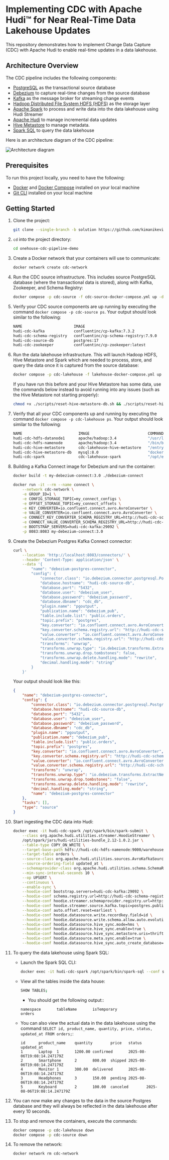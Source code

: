 # Implementing CDC with Apache Hudi™ for Near Real-Time Data Lakehouse Updates

This repository demonstrates how to implement Change Data Capture (CDC) with Apache Hudi to enable real-time updates in a data lakehouse.

## Architecture Overview

The CDC pipeline includes the following components:

-   [PostgreSQL](https://www.postgresql.org/) as the transactional source database
-   [Debezium](https://debezium.io/) to capture real-time changes from the source database
-   [Kafka](https://kafka.apache.org/) as the message broker for streaming change events
-   [Hadoop Distributed File System HDFS (HDFS)](https://hadoop.apache.org/docs/r1.2.1/hdfs_design.html) as the storage layer
-   [Apache Spark](https://spark.apache.org/) to process and write data into the data lakehouse using Hudi Streamer
-   [Apache Hudi](https://hudi.apache.org/) to manage incremental data updates
-   [Hive Metastore](https://hive.apache.org/docs/latest/adminmanual-metastore-3-0-administration_75978150/) to manage metadata.
-   [Spark SQL](https://spark.apache.org/sql/) to query the data lakehouse

Here is an architecture diagram of the CDC pipeline:

![Architecture diagram](https://i.imgur.com/ijASYFL.png)

## Prerequisites

To run this project locally, you need to have the following:

-   [Docker](https://docs.docker.com/engine/install/) and [Docker Compose](https://docs.docker.com/compose/install/) installed on your local machine
-   [Git CLI](https://git-scm.com/downloads) installed on your local machine

## Getting Started

1.  Clone the project:

    ```bash
    git clone --single-branch -b solution https://github.com/kimanikevin254/onehouse-cdc-pipeline-demo.git
    ```

2.  `cd` into the project directory:

    ```bash
    cd onehouse-cdc-pipeline-demo
    ```

3.  Create a Docker network that your containers will use to communicate:

    ```bash
    docker network create cdc-network
    ```

4.  Run the CDC source infrastructure. This includes source PostgreSQL database (where the transactional data is stored), along with Kafka, Zookeeper, and Schema Registry:

    ```bash
    docker compose -p cdc-source -f cdc-source-docker-compose.yml up -d --build
    ```

5.  Verify your CDC source components are up running by executing the command `docker compose -p cdc-source ps`. Your output should look similar to the following:

    ```bash
    NAME                       IMAGE                                   COMMAND                  SERVICE           CREATED         STATUS         PORTS
    hudi-cdc-kafka             confluentinc/cp-kafka:7.3.2             "/etc/confluent/dock…"   kafka             4 minutes ago   Up 4 minutes   0.0.0.0:9092->9092/tcp, [::]:9092->9092/tcp
    hudi-cdc-schema-registry   confluentinc/cp-schema-registry:7.9.0   "/etc/confluent/dock…"   schema-registry   4 minutes ago   Up 4 minutes   8081/tcp, 0.0.0.0:8181->8181/tcp, [::]:8181->8181/tcp
    hudi-cdc-source-db         postgres:17                             "docker-entrypoint.s…"   postgres          4 minutes ago   Up 4 minutes   0.0.0.0:5432->5432/tcp, [::]:5432->5432/tcp
    hudi-cdc-zookeeper         confluentinc/cp-zookeeper:latest        "/etc/confluent/dock…"   zookeeper         4 minutes ago   Up 4 minutes   2888/tcp, 0.0.0.0:2181->2181/tcp, [::]:2181->2181/tcp, 3888/tcp
    ```

6.  Run the data lakehouse infrastructure. This will launch Hadoop HDFS, Hive Metastore and Spark which are needed to process, store, and query the data once it is captured from the source database:

    ```bash
    docker compose -p cdc-lakehouse -f lakehouse-docker-compose.yml up -d --build
    ```

    If you have run this before and your Hive Metastore has some data, use the commands below instead to avoid running into any issues (such as the Hive Metastore not starting properly):

    ```bash
    chmod +x ./scripts/reset-hive-metastore-db.sh && ./scripts/reset-hive-metastore-db.sh
    ```

7.  Verify that all your CDC components up and running by executing the command `docker compose -p cdc-lakehouse ps`. Your output should look similar to the following:

    ```bash
    NAME                         IMAGE                          COMMAND                  SERVICE             CREATED          STATUS                    PORTS
    hudi-cdc-hdfs-datanode1      apache/hadoop:3.4              "/usr/local/bin/dumb…"   hdfs-datanode1      42 seconds ago   Up 41 seconds
    hudi-cdc-hdfs-namenode       apache/hadoop:3.4              "/bin/bash /namenode…"   hdfs-namenode       42 seconds ago   Up 42 seconds (healthy)   0.0.0.0:9000->9000/tcp, [::]:9000->9000/tcp, 0.0.0.0:9870->9870/tcp, [::]:9870->9870/tcp
    hudi-cdc-hive-metastore      cdc-lakehouse-hive-metastore   "/entrypoint.sh"         hive-metastore      42 seconds ago   Up 16 seconds             10000/tcp, 0.0.0.0:9083->9083/tcp, [::]:9083->9083/tcp, 10002/tcp
    hudi-cdc-hive-metastore-db   mysql:8.0                      "docker-entrypoint.s…"   hive-metastore-db   42 seconds ago   Up 42 seconds (healthy)   3306/tcp, 33060/tcp
    hudi-cdc-spark               cdc-lakehouse-spark            "/opt/entrypoint.sh …"   spark               42 seconds ago   Up 42 seconds             0.0.0.0:7077->7077/tcp, [::]:7077->7077/tcp, 0.0.0.0:8080->8080/tcp, [::]:8080->8080/tcp
    ```

8.  Building a Kafka Connect image for Debezium and run the container:

    ```bash
    docker build -t my-debezium-connect:3.0 ./debezium-connect

    docker run -it --rm --name connect \
        --network cdc-network \
        -e GROUP_ID=1 \
        -e CONFIG_STORAGE_TOPIC=my_connect_configs \
        -e OFFSET_STORAGE_TOPIC=my_connect_offsets \
        -e KEY_CONVERTER=io.confluent.connect.avro.AvroConverter \
        -e VALUE_CONVERTER=io.confluent.connect.avro.AvroConverter \
        -e CONNECT_KEY_CONVERTER_SCHEMA_REGISTRY_URL=http://hudi-cdc-schema-registry:8081 \
        -e CONNECT_VALUE_CONVERTER_SCHEMA_REGISTRY_URL=http://hudi-cdc-schema-registry:8081 \
        -e BOOTSTRAP_SERVERS=hudi-cdc-kafka:29092 \
        -p 8083:8083 my-debezium-connect:3.0
    ```

9.  Create the Debezium Postgres Kafka Connect connector:

    ```bash
    curl \
        --location 'http://localhost:8083/connectors/' \
        --header 'Content-Type: application/json' \
        --data '{
            "name": "debezium-postgres-connector",
            "config": {
                "connector.class": "io.debezium.connector.postgresql.PostgresConnector",
                "database.hostname": "hudi-cdc-source-db",
                "database.port": "5432",
                "database.user": "debezium_user",
                "database.password": "debezium_password",
                "database.dbname": "cdc_db",
                "plugin.name": "pgoutput",
                "publication.name": "debezium_pub",
                "table.include.list": "public.orders",
                "topic.prefix": "postgres",
                "key.converter": "io.confluent.connect.avro.AvroConverter",
                "key.converter.schema.registry.url": "http://hudi-cdc-schema-registry:8081",
                "value.converter": "io.confluent.connect.avro.AvroConverter",
                "value.converter.schema.registry.url": "http://hudi-cdc-schema-registry:8081",
                "transforms": "unwrap",
                "transforms.unwrap.type": "io.debezium.transforms.ExtractNewRecordState",
                "transforms.unwrap.drop.tombstones": false,
                "transforms.unwrap.delete.handling.mode": "rewrite",
                "decimal.handling.mode": "string"
            }
        }'
    ```

    Your output should look like this:

    ```json
    {
        "name": "debezium-postgres-connector",
        "config": {
            "connector.class": "io.debezium.connector.postgresql.PostgresConnector",
            "database.hostname": "hudi-cdc-source-db",
            "database.port": "5432",
            "database.user": "debezium_user",
            "database.password": "debezium_password",
            "database.dbname": "cdc_db",
            "plugin.name": "pgoutput",
            "publication.name": "debezium_pub",
            "table.include.list": "public.orders",
            "topic.prefix": "postgres",
            "key.converter": "io.confluent.connect.avro.AvroConverter",
            "key.converter.schema.registry.url": "http://hudi-cdc-schema-registry:8081",
            "value.converter": "io.confluent.connect.avro.AvroConverter",
            "value.converter.schema.registry.url": "http://hudi-cdc-schema-registry:8081",
            "transforms": "unwrap",
            "transforms.unwrap.type": "io.debezium.transforms.ExtractNewRecordState",
            "transforms.unwrap.drop.tombstones": "false",
            "transforms.unwrap.delete.handling.mode": "rewrite",
            "decimal.handling.mode": "string",
            "name": "debezium-postgres-connector"
        },
        "tasks": [],
        "type": "source"
    }
    ```

10. Start ingesting the CDC data into Hudi:

    ```bash
    docker exec -it hudi-cdc-spark /opt/spark/bin/spark-submit \
        --class org.apache.hudi.utilities.streamer.HoodieStreamer \
        /opt/spark/jars/hudi-utilities-bundle_2.12-1.0.2.jar \
        --table-type COPY_ON_WRITE \
        --target-base-path hdfs://hudi-cdc-hdfs-namenode:9000/warehouse/my-data-lake \
        --target-table orders \
        --source-class org.apache.hudi.utilities.sources.AvroKafkaSource \
        --source-ordering-field updated_at \
        --schemaprovider-class org.apache.hudi.utilities.schema.SchemaRegistryProvider \
        --min-sync-interval-seconds 10 \
        --op UPSERT \
        --continuous \
        --enable-sync \
        --hoodie-conf bootstrap.servers=hudi-cdc-kafka:29092 \
        --hoodie-conf schema.registry.url=http://hudi-cdc-schema-registry:8081 \
        --hoodie-conf hoodie.streamer.schemaprovider.registry.url=http://hudi-cdc-schema-registry:8081/subjects/postgres.public.orders-value/versions/latest \
        --hoodie-conf hoodie.streamer.source.kafka.topic=postgres.public.orders \
        --hoodie-conf auto.offset.reset=earliest \
        --hoodie-conf hoodie.datasource.write.recordkey.field=id \
        --hoodie-conf hoodie.datasource.write.schema.allow.auto.evolution.column.drop=true \
        --hoodie-conf hoodie.datasource.hive_sync.mode=hms \
        --hoodie-conf hoodie.datasource.hive_sync.enable=true \
        --hoodie-conf hoodie.datasource.hive_sync.metastore.uris=thrift://hudi-cdc-hive-metastore:9083 \
        --hoodie-conf hoodie.datasource.meta.sync.enable=true \
        --hoodie-conf hoodie.datasource.hive_sync.auto_create_database=true
    ```

11. To query the data lakehouse using Spark SQL:

    -   Launch the Spark SQL CLI:

        ```bash
        docker exec -it hudi-cdc-spark /opt/spark/bin/spark-sql --conf spark.sql.cli.print.header=true
        ```

    -   View all the tables inside the data house:

        ```bash
        SHOW TABLES;
        ```

        -   You should get the following output::

        ```
        namespace       tableName       isTemporary
        orders
        ```

    -   You can also view the actual data in the data lakehouse using the command `SELECT id, product_name, quantity, price, status, updated_at FROM orders;`:

        ```
        id      product_name    quantity        price   status  updated_at
        1       Laptop  1       1200.00 confirmed       2025-08-06T19:08:14.247179Z
        2       Smartphone      2       800.00  shipped 2025-08-06T19:08:14.247179Z
        4       Monitor 1       300.00  delivered       2025-08-06T19:08:14.247179Z
        3       Headphones      3       150.00  pending 2025-08-06T19:08:14.247179Z
        5       Keyboard        2       100.00  canceled        2025-08-06T19:08:14.247179Z
        ```

12. You can now make any changes to the data in the source Postgres database and they will always be reflected in the data lakehouse after every 10 seconds.

13. To stop and remove the containers, execute the commands:

    ```bash
    docker compose -p cdc-lakehouse down
    docker compose -p cdc-source down
    ```

14. To remove the network:

    ```bash
    docker network rm cdc-network
    ```
